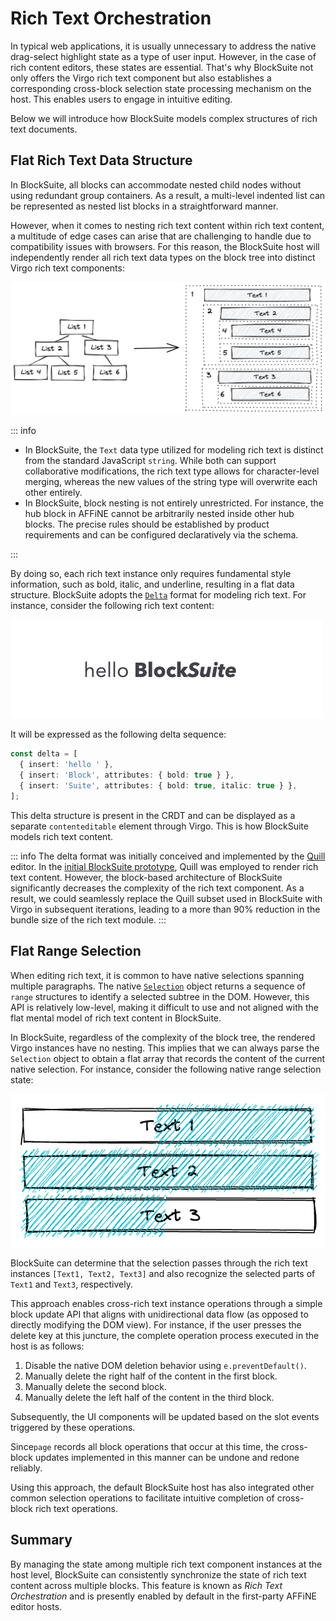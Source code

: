 # Rich Text Orchestration

In typical web applications, it is usually unnecessary to address the native drag-select highlight state as a type of user input. However, in the case of rich content editors, these states are essential. That's why BlockSuite not only offers the Virgo rich text component but also establishes a corresponding cross-block selection state processing mechanism on the host. This enables users to engage in intuitive editing.

Below we will introduce how BlockSuite models complex structures of rich text documents.

## Flat Rich Text Data Structure

In BlockSuite, all blocks can accommodate nested child nodes without using redundant group containers. As a result, a multi-level indented list can be represented as nested list blocks in a straightforward manner.

However, when it comes to nesting rich text content within rich text content, a multitude of edge cases can arise that are challenging to handle due to compatibility issues with browsers. For this reason, the BlockSuite host will independently render all rich text data types on the block tree into distinct Virgo rich text components:

![flat-rich-text-components](./images/flat-rich-text-components.png)

::: info

- In BlockSuite, the `Text` data type utilized for modeling rich text is distinct from the standard JavaScript `string`. While both can support collaborative modifications, the rich text type allows for character-level merging, whereas the new values of the string type will overwrite each other entirely.
- In BlockSuite, block nesting is not entirely unrestricted. For instance, the hub block in AFFiNE cannot be arbitrarily nested inside other hub blocks. The precise rules should be established by product requirements and can be configured declaratively via the schema.

:::

By doing so, each rich text instance only requires fundamental style information, such as bold, italic, and underline, resulting in a flat data structure. BlockSuite adopts the [`Delta`](https://quilljs.com/docs/delta/) format for modeling rich text. For instance, consider the following rich text content:

![hello-blocksuite](./images/hello-blocksuite.png)

It will be expressed as the following delta sequence:

```ts
const delta = [
  { insert: 'hello ' },
  { insert: 'Block', attributes: { bold: true } },
  { insert: 'Suite', attributes: { bold: true, italic: true } },
];
```

This delta structure is present in the CRDT and can be displayed as a separate `contenteditable` element through Virgo. This is how BlockSuite models rich text content.

::: info
The delta format was initially conceived and implemented by the [Quill](https://quilljs.com/) editor. In the [initial BlockSuite prototype](https://github.com/toeverything/blocksuite/commit/d66b566203f8ef33591a0eaf3b3b28b2a3c22b14), Quill was employed to render rich text content. However, the block-based architecture of BlockSuite significantly decreases the complexity of the rich text component. As a result, we could seamlessly replace the Quill subset used in BlockSuite with Virgo in subsequent iterations, leading to a more than 90% reduction in the bundle size of the rich text module.
:::

## Flat Range Selection

When editing rich text, it is common to have native selections spanning multiple paragraphs. The native [`Selection`](https://developer.mozilla.org/en-US/docs/Web/API/Selection) object returns a sequence of `range` structures to identify a selected subtree in the DOM. However, this API is relatively low-level, making it difficult to use and not aligned with the flat mental model of rich text content in BlockSuite.

In BlockSuite, regardless of the complexity of the block tree, the rendered Virgo instances have no nesting. This implies that we can always parse the `Selection` object to obtain a flat array that records the content of the current native selection. For instance, consider the following native range selection state:

![native-range-selection](./images/native-range-selection.png)

BlockSuite can determine that the selection passes through the rich text instances `[Text1, Text2, Text3]` and also recognize the selected parts of `Text1` and `Text3`, respectively.

This approach enables cross-rich text instance operations through a simple block update API that aligns with unidirectional data flow (as opposed to directly modifying the DOM view). For instance, if the user presses the delete key at this juncture, the complete operation process executed in the host is as follows:

1. Disable the native DOM deletion behavior using `e.preventDefault()`.
2. Manually delete the right half of the content in the first block.
3. Manually delete the second block.
4. Manually delete the left half of the content in the third block.

Subsequently, the UI components will be updated based on the slot events triggered by these operations.

Since`page` records all block operations that occur at this time, the cross-block updates implemented in this manner can be undone and redone reliably.

Using this approach, the default BlockSuite host has also integrated other common selection operations to facilitate intuitive completion of cross-block rich text operations.

## Summary

By managing the state among multiple rich text component instances at the host level, BlockSuite can consistently synchronize the state of rich text content across multiple blocks. This feature is known as _Rich Text Orchestration_ and is presently enabled by default in the first-party AFFiNE editor hosts.

